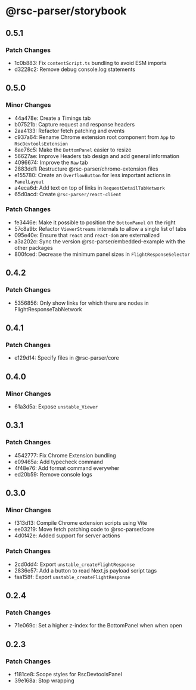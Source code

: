# @rsc-parser/storybook

## 0.5.1

### Patch Changes

- 1c0b883: Fix `contentScript.ts` bundling to avoid ESM imports
- d3228c2: Remove debug console.log statements

## 0.5.0

### Minor Changes

- 44a478e: Create a Timings tab
- b07521b: Capture request and response headers
- 2aa4133: Refactor fetch patching and events
- c937a64: Rename Chrome extension root component from `App` to `RscDevtoolsExtension`
- 8ae76c5: Make the `BottomPanel` easier to resize
- 56627ae: Improve Headers tab design and add general information
- 4096674: Improve the `Raw` tab
- 2883dd1: Restructure @rsc-parser/chrome-extension files
- e155780: Create an `OverflowButton` for less important actions in `PanelLayout`
- a4eca6d: Add text on top of links in `RequestDetailTabNetwork`
- 65d0acd: Create `@rsc-parser/react-client`

### Patch Changes

- fe3446e: Make it possible to position the `BottomPanel` on the right
- 57c8a9b: Refactor `ViewerStreams` internals to allow a single list of tabs
- 095e40e: Ensure that `react` and `react-dom` are externalized
- a3a202c: Sync the version @rsc-parser/embedded-example with the other packages
- 800fced: Decrease the minimum panel sizes in `FlightResponseSelector`

## 0.4.2

### Patch Changes

- 5356856: Only show links for which there are nodes in FlightResponseTabNetwork

## 0.4.1

### Patch Changes

- e129d14: Specify files in @rsc-parser/core

## 0.4.0

### Minor Changes

- 61a3d5a: Expose `unstable_Viewer`

## 0.3.1

### Patch Changes

- 4542777: Fix Chrome Extension bundling
- e09465a: Add typecheck command
- 4f48e76: Add format command everywher
- ed20b59: Remove console logs

## 0.3.0

### Minor Changes

- f313d13: Compile Chrome extension scripts using Vite
- ee03219: Move fetch patching code to @rsc-parser/core
- 4d0f42e: Added support for server actions

### Patch Changes

- 2cd0dd4: Export `unstable_createFlightResponse`
- 2836e57: Add a button to read Next.js payload script tags
- faa158f: Export `unstable_createFlightResponse`

## 0.2.4

### Patch Changes

- 71e069c: Set a higher z-index for the BottomPanel when when open

## 0.2.3

### Patch Changes

- f181ce8: Scope styles for RscDevtoolsPanel
- 39e168a: Stop wrapping <style> in <head> in RscDevtoolsPanel

## 0.2.2

### Patch Changes

- 268463a: Make @rsc-parser/core dependency in @rsc-parser/embedded a dev dependency

## 0.2.1

### Patch Changes

- f7390f2: Make @rsc-parser/embedded non-private

## 0.2.0

### Minor Changes

- cbfa10f: Move some UI previously defined in @rsc-parser/chrome-extension into @rsc-parser/core
- c4d4a03: Introduce @rsc-parser/embedded and @rsc-parser/embeded-example
- 583cf09: Create a `useRscMessages` hook
